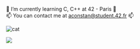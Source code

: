  🌱 I’m currently learning C, C++ at 42 - Paris 🌱  
 📫 You can contact me at aconstan@student.42.fr 📫


![cat](https://media3.giphy.com/media/5Z679ITUbZTodxmd9d/giphy.gif?cid=49c3c17317lekcjb7bv4lswy2rb9i4xp6uxpacy2wpsivkep&rid=giphy.gif&ct=g)   


![](https://github-readme-stats.vercel.app/api/top-langs/?username=unknowVariable&theme=dark&hide_border=true&include_all_commits=false&count_private=true&layout=compact)



